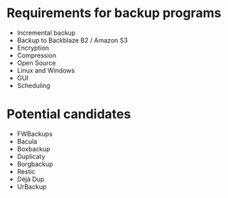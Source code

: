 # Requirements for backup programs

- Incremental backup
- Backup to Backblaze B2 / Amazon S3
- Encryption
- Compression
- Open Source
- Linux and Windows
- GUI
- Scheduling

# Potential candidates

- FWBackups
- Bacula
- Boxbackup
- Duplicaty
- Borgbackup
- Restic
- Déjà Dup
- UrBackup
